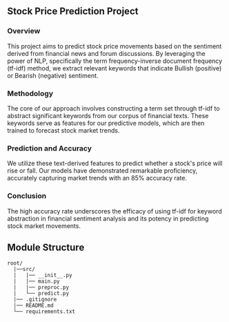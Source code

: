 ## Stock Price Prediction Project

### Overview

This project aims to predict stock price movements based on the sentiment derived from financial news and forum discussions. By leveraging the power of NLP, specifically the term frequency-inverse document frequency (tf-idf) method, we extract relevant keywords that indicate Bullish (positive) or Bearish (negative) sentiment.

### Methodology

The core of our approach involves constructing a term set through tf-idf to abstract significant keywords from our corpus of financial texts. These keywords serve as features for our predictive models, which are then trained to forecast stock market trends.

### Prediction and Accuracy

We utilize these text-derived features to predict whether a stock's price will rise or fall. Our models have demonstrated remarkable proficiency, accurately capturing market trends with an 85% accuracy rate.

### Conclusion

The high accuracy rate underscores the efficacy of using tf-idf for keyword abstraction in financial sentiment analysis and its potency in predicting stock market movements.

## Module Structure

```plaintext
root/
  |──src/
  |   |── __init__.py
  |   |── main.py
  |   |── preproc.py
  |   └── predict.py  
  |── .gitignore
  |── README.md
  └── requirements.txt
```
